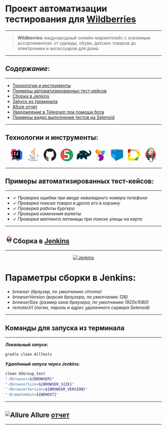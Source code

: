 # Проект автоматизации тестирования для [**Wildberries**](https://www.wildberries.ru/)
---
>**Wildberries**-еждународный онлайн-маркетплейс с огромным ассортиментом: от одежды, обуви, детских товаров до электроники и аксессуаров для дома.
---
## *Содержание*:
---
* <a href="#tools">Технологии и инструменты</a> 
* <a href="#cases">Примеры автоматизированных тест-кейсов</a>  
* <a href="#jenkins">Сборка в Jenkins</a>  
* <a href="#console">Запуск из терминала</a>  
* <a href="#allure">Allure отчет</a>
* <a href="#telegram">Уведомление в Telegram при помощи бота</a>  
* <a href="#video">Примеры видео выполнения тестов на Selenoid</a>
---
<a id="tools"></a>
## <a name="Технологии и инструменты">**Технологии и инструменты:**</a>

<p align="center">  
<a href="https://www.jetbrains.com/idea/"><img src="icons/idea.svg" width="50" height="50"  alt="IDEA"/></a>  
<a href="https://www.java.com/"><img src="icons/java.svg" width="50" height="50"  alt="Java"/></a>  
<a href="https://github.com/"><img src="icons/github.svg" width="50" height="50"  alt="Github"/></a>  
<a href="https://junit.org/junit5/"><img src="icons/junit.svg" width="50" height="50"  alt="JUnit 5"/></a>  
<a href="https://gradle.org/"><img src="icons/gradle.svg" width="50" height="50"  alt="Gradle"/></a>  
<a href="https://selenide.org/"><img src="icons/selenide.svg" width="50" height="50"  alt="Selenide"/></a>  
<a href="https://aerokube.com/selenoid/"><img src="icons/selenoid.svg" width="50" height="50"  alt="Selenoid"/></a>  
<a href="ht[images](images)tps://github.com/allure-framework/allure2"><img src="icons/allure.svg" width="50" height="50"  alt="Allure"/></a>
<a href="https://www.jenkins.io/"><img src="icons/jenkins.svg" width="50" height="50"  alt="Jenkins"/></a>  

</p>

---
<a id="cases"></a>

## <a name="Примеры автоматизированных тест-кейсов">**Примеры автоматизированных тест-кейсов:**</a>
---
- ✓ *Проверка ошибки при вводе невалидного номера телефона*
- ✓ *Проверка поиска товара и дропа его в корзину*
- ✓ *Проверка работы бургера*
- ✓ *Проверка изменения валюты*
- ✓ *Проверка маппинга латиницы при поиске улицы на карте*

---

<a id="jenkins"></a>
## <img alt="Jenkins" height="25" src="icons/jenkins.svg" width="25"/></a><a name="Сборка"></a>Сборка в [Jenkins](https://jenkins.autotests.cloud/job/whey-WBTest-QG14/)</a>
___
<p align="center">  
<a href="https://jenkins.autotests.cloud/job/whey-WBTest-QG14/"><img src="screens/JenkinsJob.png" alt="Jenkins" width="950"/></a>  
</p>

# **Параметры сборки в Jenkins:**

- *browser (браузер, по умолчанию chrome)*
- *browserVersion (версия браузера, по умолчанию 126)*
- *browserSize (размер окна браузера, по умолчанию 1920x1080)*
- *remoteUrl (логин, пароль и адрес удаленного сервера Selenoid)*

---
<a id="console"></a>
## Команды для запуска из терминала
___
***Локальный запуск:***
```bash  
gradle clean AllTests
```

***Удалённый запуск через Jenkins:***
```bash  
clean X5Group_test
"-Dbrowser=${BROWSER}"
"-DbrowserSize=${BROWSER_SIZE}"
"-DbrowserVersion=${BROWSER_VERSION}"
"-DremoteHost=${WDHOST}"
```
---
<a id="allure"></a>
## <img alt="Allure" height="25" src="images/logo/Allure.svg" width="25"/></a> <a name="Allure"></a>Allure [отчет](https://jenkins.autotests.cloud/job/Kod3ik_qa_guru_x5/allure/)</a>
___